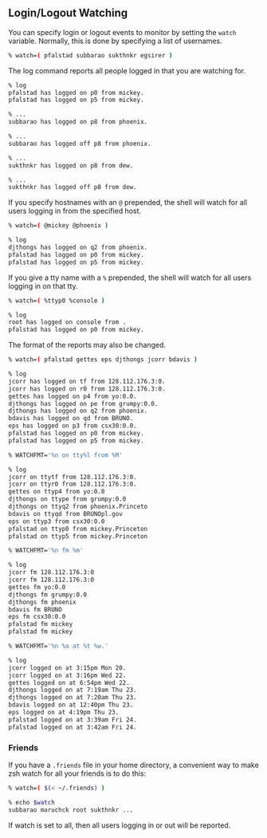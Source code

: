 ## Login/Logout Watching

You can specify login or logout events to monitor by setting the `watch`
variable. Normally, this is done by specifying a list of usernames.

```bash
% watch=( pfalstad subbarao sukthnkr egsirer )
```

The log command reports all people logged in that you are watching for.

```bash
% log
pfalstad has logged on p0 from mickey.
pfalstad has logged on p5 from mickey.

% ...
subbarao has logged on p8 from phoenix.

% ...
subbarao has logged off p8 from phoenix.

% ...
sukthnkr has logged on p8 from dew.

% ...
sukthnkr has logged off p8 from dew.
```

If you specify hostnames with an `@` prepended, the shell will watch for all
users logging in from the specified host.

```bash
% watch=( @mickey @phoenix )

% log
djthongs has logged on q2 from phoenix.
pfalstad has logged on p0 from mickey.
pfalstad has logged on p5 from mickey.
```

If you give a tty name with a `%` prepended, the shell will watch for all users
logging in on that tty.

```bash
% watch=( %ttyp0 %console )

% log
root has logged on console from .
pfalstad has logged on p0 from mickey.
```

The format of the reports may also be changed.

```bash
% watch=( pfalstad gettes eps djthongs jcorr bdavis )

% log
jcorr has logged on tf from 128.112.176.3:0.
jcorr has logged on r0 from 128.112.176.3:0.
gettes has logged on p4 from yo:0.0.
djthongs has logged on pe from grumpy:0.0.
djthongs has logged on q2 from phoenix.
bdavis has logged on qd from BRUNO.
eps has logged on p3 from csx30:0.0.
pfalstad has logged on p0 from mickey.
pfalstad has logged on p5 from mickey.

% WATCHFMT='%n on tty%l from %M'

% log
jcorr on ttytf from 128.112.176.3:0.
jcorr on ttyr0 from 128.112.176.3:0.
gettes on ttyp4 from yo:0.0
djthongs on ttype from grumpy:0.0
djthongs on ttyq2 from phoenix.Princeto
bdavis on ttyqd from BRUNOpl.gov
eps on ttyp3 from csx30:0.0
pfalstad on ttyp0 from mickey.Princeton
pfalstad on ttyp5 from mickey.Princeton

% WATCHFMT='%n fm %m'

% log
jcorr fm 128.112.176.3:0
jcorr fm 128.112.176.3:0
gettes fm yo:0.0
djthongs fm grumpy:0.0
djthongs fm phoenix
bdavis fm BRUNO
eps fm csx30:0.0
pfalstad fm mickey
pfalstad fm mickey

% WATCHFMT='%n %a at %t %w.'

% log
jcorr logged on at 3:15pm Mon 20.
jcorr logged on at 3:16pm Wed 22.
gettes logged on at 6:54pm Wed 22.
djthongs logged on at 7:19am Thu 23.
djthongs logged on at 7:20am Thu 23.
bdavis logged on at 12:40pm Thu 23.
eps logged on at 4:19pm Thu 23.
pfalstad logged on at 3:39am Fri 24.
pfalstad logged on at 3:42am Fri 24.
```

### Friends

If you have a `.friends` file in your home directory, a convenient way to make
zsh watch for all your friends is to do this:

```bash
% watch=( $(< ~/.friends) )

% echo $watch
subbarao maruchck root sukthnkr ...
```

If watch is set to all, then all users logging in or out will be reported.
